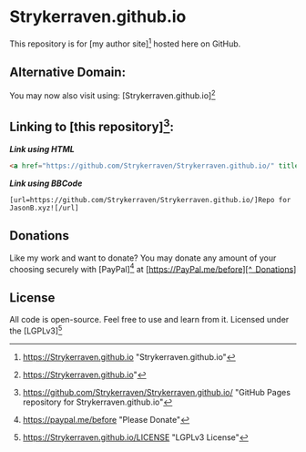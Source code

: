 Strykerraven.github.io
===
This repository is for [my author site][^_MainURL] hosted here on GitHub.

Alternative Domain:
---
You may now also visit using: [Strykerraven.github.io][^_AddonURL]

Linking to [this repository][^_Repository]:
---
***Link using HTML***
```HTML
<a href="https://github.com/Strykerraven/Strykerraven.github.io/" title="Repo for JasonB.xyz">Repo for JasonB.xyz</a>
```
***Link using BBCode***
```
[url=https://github.com/Strykerraven/Strykerraven.github.io/]Repo for JasonB.xyz![/url]
```
Donations
---
Like my work and want to donate? 
You may donate any amount of your choosing securely with [PayPal][^_Donations] at [https://PayPal.me/before][^_Donations]

License
---
All code is open-source. Feel free to use and learn from it. Licensed under the [LGPLv3][^_License]

[^_MainURL]: https://Strykerraven.github.io "Strykerraven.github.io"
[^_AddonURL]: https://Strykerraven.github.io"
[^_Donations]: https://paypal.me/before "Please Donate"
[^_Repository]: https://github.com/Strykerraven/Strykerraven.github.io/ "GitHub Pages repository for Strykerraven.github.io"
[^_License]: https://Strykerraven.github.io/LICENSE "LGPLv3 License"
